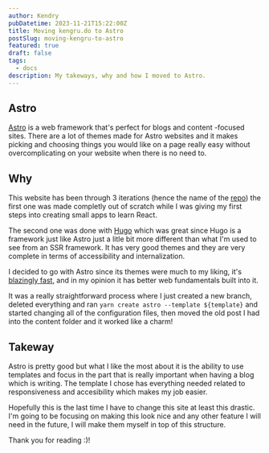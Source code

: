 ```yaml
---
author: Kendry
pubDatetime: 2023-11-21T15:22:00Z
title: Moving kengru.do to Astro
postSlug: moving-kengru-to-astro
featured: true
draft: false
tags:
  - docs
description: My takeways, why and how I moved to Astro.
---
```


## Astro

[Astro](https://astro.build/) is a web framework that's perfect for blogs and content
-focused sites.
There are a lot of themes made for Astro websites and it makes picking and choosing
things you would like on a page really easy without overcomplicating on your
website when there is no need to.

## Why

This website has been through 3 iterations (hence the name of the [repo](https://github.com/kengru/kgv3)) the first one was made completly out of scratch while I was giving my first
steps into creating small apps to learn React.

The second one was done with [Hugo](https://gohugo.io/) which was great since Hugo
is a framework just like Astro just a litle bit more different than what I'm used to
see from an SSR framework. It has very good themes and they are very complete in terms of
accessibility and internalization.

I decided to go with Astro since its themes were much to my liking, it's [blazingly fast](https://astro.build/blog/2023-web-framework-performance-report/), and in my opinion it has
better web fundamentals built into it.

It was a really straightforward process where I just created a new branch, deleted everything
and ran `yarn create astro --template ${template}` and started changing all of the configuration
files, then moved the old post I had into the content folder and it worked like a charm!

## Takeway

Astro is pretty good but what I like the most about it is the ability to use templates and
focus in the part that is really important when having a blog which is writing. The template
I chose has everything needed related to responsiveness and accesibility which makes my
job easier.

Hopefully this is the last time I have to change this site at least this drastic. I'm going
to be focusing on making this look nice and any other feature I will need in the future, I
will make them myself in top of this structure.

Thank you for reading :)!
